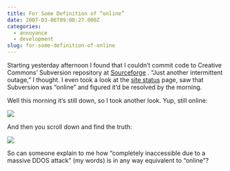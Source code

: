 ```yaml
---
title: For Some Definition of “online”
date: 2007-03-06T09:08:27.000Z
categories:
  - annoyance
  - development
slug: for-some-definition-of-online
---
```

Starting yesterday afternoon I found that I couldn’t commit code to Creative Commons’ Subversion repository at [Sourceforge][1] . “Just another intermittent outage,” I thought. I even took a look at the [site status][2]  page, saw that Subversion was “online” and figured it’d be resolved by the morning.

Well this morning it’s still down, so I took another look. Yup, still online:

![][3]

And then you scroll down and find the truth:

![][4]

So can someone explain to me how “completely inaccessible due to a massive <span class="caps">DDOS</span> attack” (my words) is in any way equivalent to “online”?



 [1]: http://sourceforge.net/projects/cctools
 [2]: http://sourceforge.net/docs/A04
 [3]: http://yergler.net/blog/wp-content/uploads/2007/03/sf_lies.png
 [4]: http://yergler.net/blog/wp-content/uploads/2007/03/sf_truth.png
